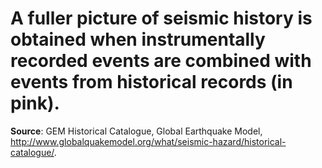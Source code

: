 # A fuller picture of seismic history is obtained when instrumentally recorded events are combined with events from historical records (in pink).
__Source__: GEM Historical Catalogue, Global Earthquake Model, http://www.globalquakemodel.org/what/seismic-hazard/historical-catalogue/.